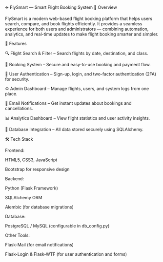 ✈️ FlySmart — Smart Flight Booking System
📘 Overview

FlySmart is a modern web-based flight booking platform that helps users search, compare, and book flights efficiently.
It provides a seamless experience for both users and administrators — combining automation, analytics, and real-time updates to make flight booking smarter and simpler.

🌟 Features

🔍 Flight Search & Filter – Search flights by date, destination, and class.

🧾 Booking System – Secure and easy-to-use booking and payment flow.

👤 User Authentication – Sign-up, login, and two-factor authentication (2FA) for security.

⚙️ Admin Dashboard – Manage flights, users, and system logs from one place.

🔔 Email Notifications – Get instant updates about bookings and cancellations.

📊 Analytics Dashboard – View flight statistics and user activity insights.

💾 Database Integration – All data stored securely using SQLAlchemy.

🛠️ Tech Stack

Frontend:

HTML5, CSS3, JavaScript

Bootstrap for responsive design

Backend:

Python (Flask Framework)

SQLAlchemy ORM

Alembic (for database migrations)

Database:

PostgreSQL / MySQL (configurable in db_config.py)

Other Tools:

Flask-Mail (for email notifications)

Flask-Login & Flask-WTF (for user authentication and forms)